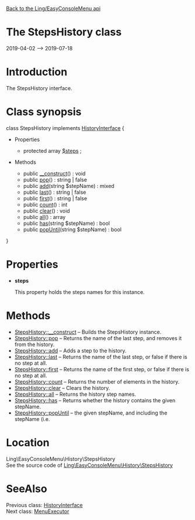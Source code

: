 [Back to the Ling/EasyConsoleMenu api](https://github.com/lingtalfi/EasyConsoleMenu/blob/master/doc/api/Ling/EasyConsoleMenu.md)



The StepsHistory class
================
2019-04-02 --> 2019-07-18






Introduction
============

The StepsHistory interface.



Class synopsis
==============


class <span class="pl-k">StepsHistory</span> implements [HistoryInterface](https://github.com/lingtalfi/EasyConsoleMenu/blob/master/doc/api/Ling/EasyConsoleMenu/History/HistoryInterface.md) {

- Properties
    - protected array [$steps](#property-steps) ;

- Methods
    - public [__construct](https://github.com/lingtalfi/EasyConsoleMenu/blob/master/doc/api/Ling/EasyConsoleMenu/History/StepsHistory/__construct.md)() : void
    - public [pop](https://github.com/lingtalfi/EasyConsoleMenu/blob/master/doc/api/Ling/EasyConsoleMenu/History/StepsHistory/pop.md)() : string | false
    - public [add](https://github.com/lingtalfi/EasyConsoleMenu/blob/master/doc/api/Ling/EasyConsoleMenu/History/StepsHistory/add.md)(string $stepName) : mixed
    - public [last](https://github.com/lingtalfi/EasyConsoleMenu/blob/master/doc/api/Ling/EasyConsoleMenu/History/StepsHistory/last.md)() : string | false
    - public [first](https://github.com/lingtalfi/EasyConsoleMenu/blob/master/doc/api/Ling/EasyConsoleMenu/History/StepsHistory/first.md)() : string | false
    - public [count](https://github.com/lingtalfi/EasyConsoleMenu/blob/master/doc/api/Ling/EasyConsoleMenu/History/StepsHistory/count.md)() : int
    - public [clear](https://github.com/lingtalfi/EasyConsoleMenu/blob/master/doc/api/Ling/EasyConsoleMenu/History/StepsHistory/clear.md)() : void
    - public [all](https://github.com/lingtalfi/EasyConsoleMenu/blob/master/doc/api/Ling/EasyConsoleMenu/History/StepsHistory/all.md)() : array
    - public [has](https://github.com/lingtalfi/EasyConsoleMenu/blob/master/doc/api/Ling/EasyConsoleMenu/History/StepsHistory/has.md)(string $stepName) : bool
    - public [popUntil](https://github.com/lingtalfi/EasyConsoleMenu/blob/master/doc/api/Ling/EasyConsoleMenu/History/StepsHistory/popUntil.md)(string $stepName) : bool

}




Properties
=============

- <span id="property-steps"><b>steps</b></span>

    This property holds the steps names for this instance.
    
    



Methods
==============

- [StepsHistory::__construct](https://github.com/lingtalfi/EasyConsoleMenu/blob/master/doc/api/Ling/EasyConsoleMenu/History/StepsHistory/__construct.md) &ndash; Builds the StepsHistory instance.
- [StepsHistory::pop](https://github.com/lingtalfi/EasyConsoleMenu/blob/master/doc/api/Ling/EasyConsoleMenu/History/StepsHistory/pop.md) &ndash; Returns the name of the last step, and removes it from the history.
- [StepsHistory::add](https://github.com/lingtalfi/EasyConsoleMenu/blob/master/doc/api/Ling/EasyConsoleMenu/History/StepsHistory/add.md) &ndash; Adds a step to the history.
- [StepsHistory::last](https://github.com/lingtalfi/EasyConsoleMenu/blob/master/doc/api/Ling/EasyConsoleMenu/History/StepsHistory/last.md) &ndash; Returns the name of the last step, or false if there is no step at all.
- [StepsHistory::first](https://github.com/lingtalfi/EasyConsoleMenu/blob/master/doc/api/Ling/EasyConsoleMenu/History/StepsHistory/first.md) &ndash; Returns the name of the first step, or false if there is no step at all.
- [StepsHistory::count](https://github.com/lingtalfi/EasyConsoleMenu/blob/master/doc/api/Ling/EasyConsoleMenu/History/StepsHistory/count.md) &ndash; Returns the number of elements in the history.
- [StepsHistory::clear](https://github.com/lingtalfi/EasyConsoleMenu/blob/master/doc/api/Ling/EasyConsoleMenu/History/StepsHistory/clear.md) &ndash; Clears the history.
- [StepsHistory::all](https://github.com/lingtalfi/EasyConsoleMenu/blob/master/doc/api/Ling/EasyConsoleMenu/History/StepsHistory/all.md) &ndash; Returns the history step names.
- [StepsHistory::has](https://github.com/lingtalfi/EasyConsoleMenu/blob/master/doc/api/Ling/EasyConsoleMenu/History/StepsHistory/has.md) &ndash; Returns whether the history contains the given stepName.
- [StepsHistory::popUntil](https://github.com/lingtalfi/EasyConsoleMenu/blob/master/doc/api/Ling/EasyConsoleMenu/History/StepsHistory/popUntil.md) &ndash; the given stepName, and including the stepName (i.e.





Location
=============
Ling\EasyConsoleMenu\History\StepsHistory<br>
See the source code of [Ling\EasyConsoleMenu\History\StepsHistory](https://github.com/lingtalfi/EasyConsoleMenu/blob/master/History/StepsHistory.php)



SeeAlso
==============
Previous class: [HistoryInterface](https://github.com/lingtalfi/EasyConsoleMenu/blob/master/doc/api/Ling/EasyConsoleMenu/History/HistoryInterface.md)<br>Next class: [MenuExecutor](https://github.com/lingtalfi/EasyConsoleMenu/blob/master/doc/api/Ling/EasyConsoleMenu/MenuExecutor.md)<br>
